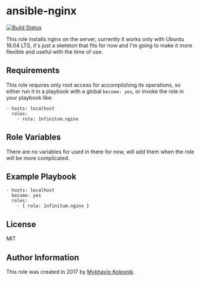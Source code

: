 ansible-nginx
=========
[![Build Status](https://travis-ci.org/1nfinitum/ansible-nginx.svg?branch=master)](https://travis-ci.org/1nfinitum/ansible-nginx)

This role installs nginx on the server, currently it works only with Ubuntu 16.04 LTS, it's just a skeleton that fits for now and I'm going to make it more flexible and useful with the time of use.

Requirements
------------

This role requires only root access for accomplishing its operations, so either run it in a playbook with a global `become: yes`, or invoke the role in your playbook like:
```
- hosts: localhost
  roles:
    - role: 1nfinitum.nginx
```

Role Variables
--------------

There are no variables for used in there for now, will add them when the role will be more complicated.

Example Playbook
----------------

```
- hosts: localhost
  become: yes
  roles:
    - { role: 1nfinitum.nginx }
```
License
-------

MIT

Author Information
------------------

This role was created in 2017 by [Mykhaylo Kolesnik](http://github.com/1nfinitum).
